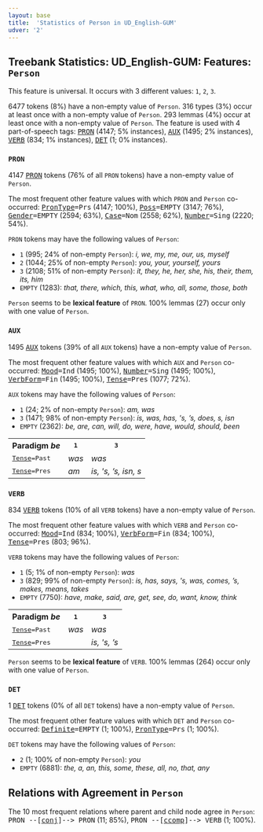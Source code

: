 ```yaml
---
layout: base
title:  'Statistics of Person in UD_English-GUM'
udver: '2'
---
```


## Treebank Statistics: UD_English-GUM: Features: `Person`

This feature is universal.
It occurs with 3 different values: `1`, `2`, `3`.

6477 tokens (8%) have a non-empty value of `Person`.
316 types (3%) occur at least once with a non-empty value of `Person`.
293 lemmas (4%) occur at least once with a non-empty value of `Person`.
The feature is used with 4 part-of-speech tags: <tt><a href="en_gum-pos-PRON.html">PRON</a></tt> (4147; 5% instances), <tt><a href="en_gum-pos-AUX.html">AUX</a></tt> (1495; 2% instances), <tt><a href="en_gum-pos-VERB.html">VERB</a></tt> (834; 1% instances), <tt><a href="en_gum-pos-DET.html">DET</a></tt> (1; 0% instances).

### `PRON`

4147 <tt><a href="en_gum-pos-PRON.html">PRON</a></tt> tokens (76% of all `PRON` tokens) have a non-empty value of `Person`.

The most frequent other feature values with which `PRON` and `Person` co-occurred: <tt><a href="en_gum-feat-PronType.html">PronType</a></tt><tt>=Prs</tt> (4147; 100%), <tt><a href="en_gum-feat-Poss.html">Poss</a></tt><tt>=EMPTY</tt> (3147; 76%), <tt><a href="en_gum-feat-Gender.html">Gender</a></tt><tt>=EMPTY</tt> (2594; 63%), <tt><a href="en_gum-feat-Case.html">Case</a></tt><tt>=Nom</tt> (2558; 62%), <tt><a href="en_gum-feat-Number.html">Number</a></tt><tt>=Sing</tt> (2220; 54%).

`PRON` tokens may have the following values of `Person`:

* `1` (995; 24% of non-empty `Person`): <em>i, we, my, me, our, us, myself</em>
* `2` (1044; 25% of non-empty `Person`): <em>you, your, yourself, yours</em>
* `3` (2108; 51% of non-empty `Person`): <em>it, they, he, her, she, his, their, them, its, him</em>
* `EMPTY` (1283): <em>that, there, which, this, what, who, all, some, those, both</em>

`Person` seems to be **lexical feature** of `PRON`. 100% lemmas (27) occur only with one value of `Person`.

### `AUX`

1495 <tt><a href="en_gum-pos-AUX.html">AUX</a></tt> tokens (39% of all `AUX` tokens) have a non-empty value of `Person`.

The most frequent other feature values with which `AUX` and `Person` co-occurred: <tt><a href="en_gum-feat-Mood.html">Mood</a></tt><tt>=Ind</tt> (1495; 100%), <tt><a href="en_gum-feat-Number.html">Number</a></tt><tt>=Sing</tt> (1495; 100%), <tt><a href="en_gum-feat-VerbForm.html">VerbForm</a></tt><tt>=Fin</tt> (1495; 100%), <tt><a href="en_gum-feat-Tense.html">Tense</a></tt><tt>=Pres</tt> (1077; 72%).

`AUX` tokens may have the following values of `Person`:

* `1` (24; 2% of non-empty `Person`): <em>am, was</em>
* `3` (1471; 98% of non-empty `Person`): <em>is, was, has, 's, ’s, does, s, isn</em>
* `EMPTY` (2362): <em>be, are, can, will, do, were, have, would, should, been</em>

<table>
  <tr><th>Paradigm <i>be</i></th><th><tt>1</tt></th><th><tt>3</tt></th></tr>
  <tr><td><tt><tt><a href="en_gum-feat-Tense.html">Tense</a></tt><tt>=Past</tt></tt></td><td><em>was</em></td><td><em>was</em></td></tr>
  <tr><td><tt><tt><a href="en_gum-feat-Tense.html">Tense</a></tt><tt>=Pres</tt></tt></td><td><em>am</em></td><td><em>is, 's, ’s, isn, s</em></td></tr>
</table>

### `VERB`

834 <tt><a href="en_gum-pos-VERB.html">VERB</a></tt> tokens (10% of all `VERB` tokens) have a non-empty value of `Person`.

The most frequent other feature values with which `VERB` and `Person` co-occurred: <tt><a href="en_gum-feat-Mood.html">Mood</a></tt><tt>=Ind</tt> (834; 100%), <tt><a href="en_gum-feat-VerbForm.html">VerbForm</a></tt><tt>=Fin</tt> (834; 100%), <tt><a href="en_gum-feat-Tense.html">Tense</a></tt><tt>=Pres</tt> (803; 96%).

`VERB` tokens may have the following values of `Person`:

* `1` (5; 1% of non-empty `Person`): <em>was</em>
* `3` (829; 99% of non-empty `Person`): <em>is, has, says, 's, was, comes, ’s, makes, means, takes</em>
* `EMPTY` (7750): <em>have, make, said, are, get, see, do, want, know, think</em>

<table>
  <tr><th>Paradigm <i>be</i></th><th><tt>1</tt></th><th><tt>3</tt></th></tr>
  <tr><td><tt><tt><a href="en_gum-feat-Tense.html">Tense</a></tt><tt>=Past</tt></tt></td><td><em>was</em></td><td><em>was</em></td></tr>
  <tr><td><tt><tt><a href="en_gum-feat-Tense.html">Tense</a></tt><tt>=Pres</tt></tt></td><td></td><td><em>is, 's, ’s</em></td></tr>
</table>

`Person` seems to be **lexical feature** of `VERB`. 100% lemmas (264) occur only with one value of `Person`.

### `DET`

1 <tt><a href="en_gum-pos-DET.html">DET</a></tt> tokens (0% of all `DET` tokens) have a non-empty value of `Person`.

The most frequent other feature values with which `DET` and `Person` co-occurred: <tt><a href="en_gum-feat-Definite.html">Definite</a></tt><tt>=EMPTY</tt> (1; 100%), <tt><a href="en_gum-feat-PronType.html">PronType</a></tt><tt>=Prs</tt> (1; 100%).

`DET` tokens may have the following values of `Person`:

* `2` (1; 100% of non-empty `Person`): <em>you</em>
* `EMPTY` (6881): <em>the, a, an, this, some, these, all, no, that, any</em>

## Relations with Agreement in `Person`

The 10 most frequent relations where parent and child node agree in `Person`:
<tt>PRON --[<tt><a href="en_gum-dep-conj.html">conj</a></tt>]--> PRON</tt> (11; 85%),
<tt>PRON --[<tt><a href="en_gum-dep-ccomp.html">ccomp</a></tt>]--> VERB</tt> (1; 100%).

